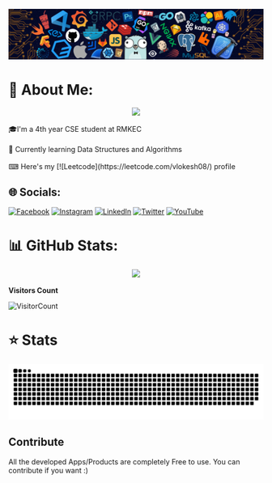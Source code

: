 <p align="center"><img src="https://raw.githubusercontent.com/KevinPatel04/KevinPatel04/master/header.png"></p>


# 💫 About Me:
<p align="center">
  <img src="https://readme-typing-svg.herokuapp.com?color=0d8eceF&size=30&center=true&vCenter=true&width=550&height=70&lines=Hey+There+👋,+I'm+Lokesh;+An+Tech+Enthusiast+🔆;Loves+To+Build+Projects+🛠️;A+Problem+Solver+🕵;">
</p>
🎓I'm a 4th year CSE student at RMKEC<br><br>🌱 Currently learning Data Structures and Algorithms<br><br>⌨ Here's my [![Leetcode](https://leetcode.com/vlokesh08/) profile<br>


## 🌐 Socials:
[![Facebook](https://img.shields.io/badge/Facebook-%231877F2.svg?logo=Facebook&logoColor=white)](https://www.facebook.com/lok.esh.37819959/) [![Instagram](https://img.shields.io/badge/Instagram-%23E4405F.svg?logo=Instagram&logoColor=white)](https://www.instagram.com/v_lokesh08/) [![LinkedIn](https://img.shields.io/badge/LinkedIn-%230077B5.svg?logo=linkedin&logoColor=white)](https://www.linkedin.com/in/venkata-lokesh-7327b8210/) [![Twitter](https://img.shields.io/badge/Twitter-%231DA1F2.svg?logo=Twitter&logoColor=white)](https://twitter.com/vlokesh204) [![YouTube](https://img.shields.io/badge/YouTube-%23FF0000.svg?logo=YouTube&logoColor=white)](https://www.youtube.com/channel/UCoUejyCEOROhbkhNgSW5UPg)
<div align="center" width=100%>

<!-- ![LeetCode Stats](https://leetcard.jacoblin.cool/vlokesh08?theme=nord&animation=true&font=Roboto%20Mono)](https://leetcode.com/vlokesh08) -->
</div>




# 📊 GitHub Stats:
<div align="center" width=100%>

<!-- ![](https://github-readme-stats.vercel.app/api?username=vlokesh08&theme=prussian&hide_border=true&include_all_commits=true&count_private=false)<br/> -->
![](https://github-readme-streak-stats.herokuapp.com/?user=vlokesh08&theme=prussian&hide_border=true)<br/>
<!-- ![](https://github-readme-stats.vercel.app/api/top-langs/?username=vlokesh08&theme=prussian&hide_border=true&include_all_commits=true&count_private=false&layout=compact) -->

</div>

**Visitors Count** 

![VisitorCount](https://profile-counter.glitch.me/{vlokesh08}/count.svg) </div>

# ⭐ Stats 
<div align="center">


![GitHub Snake dark](https://raw.githubusercontent.com/Platane/snk/output/github-contribution-grid-snake.svg)
</div>

## Contribute ##
All the developed Apps/Products are completely Free to use. You can contribute if you want :)<br><br>

